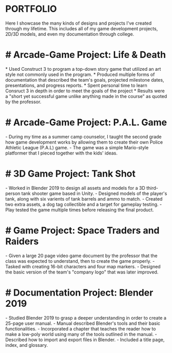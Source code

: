 <!DOCTYPE html>
<html>
<body>
<h1>PORTFOLIO</h1>
<p>Here I showcase the many kinds of designs and projects I've created through my lifetime. This includes all of my game development projects, 2D/3D models, and even my documentation through college.</p>
</body>
</html>

<h1># Arcade-Game Project: Life & Death</h1>
<p>* Used Construct 3 to program a top-down story game that utilized an art style not commonly used in the program.
* Produced multiple forms of documentation that described the team's goals, projected milestone dates, presentations, and progress reports.
* Spent personal time to learn Consruct 3 in depth in order to meet the goals of the project
* Results were a "short yet successful game unlike anything made in the course" as quoted by the professor.</p>

<h1># Arcade-Game Project: P.A.L. Game</h1>
<p>- During my time as a summer camp counselor, I taught the second grade how game development works by allowing them to create their own Police Athletic League (P.A.L) game.
- The game was a simple Mario-style platformer that I pieced together with the kids' ideas.</p> 

<h1># 3D Game Project: Tank Shot</h1>
<p>- Worked in Blender 2019 to design all assets and models for a 3D third-person tank shooter game based in Unity.
- Designed models of the player's tank, along with six varients of tank barrels and ammo to match.
- Created two extra assets, a dog tag collectible and a target for gameplay testing.
- Play tested the game multiple times before releasing the final product.<p>

<h1># Game Project: Space Traders and Raiders</h1>
<p>- Given a large 20 page video game document by the professor that the class was expected to understand, then to create the game properly.
- Tasked with creating 16-bit characters and four map markers.
- Designed the basic version of the team's "company logo" that was later improved.</p>

<h1># Documentation Project: Blender 2019</h1>
<p>- Studied Blender 2019 to grasp a deeper understanding in order to create a 25-page user manual.
- Manual described Blender's tools and their basic functionalities.
- Incorporated a chapter that teaches the reader how to make a low-poly world using many of the tools outlined in the manual.
- Described how to import and export files in Blender.
- Included a title page, index, and glossary.</p>
